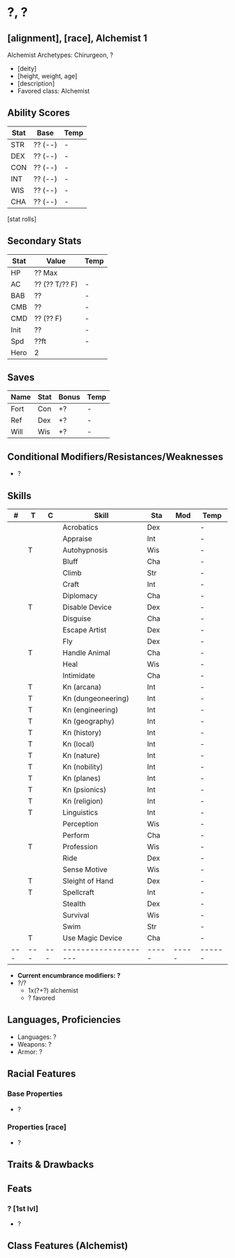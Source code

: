 # ?, ?
## [alignment], [race], Alchemist 1
Alchemist Archetypes: Chirurgeon, ?
- [deity]
- [height, weight, age]
- [description]
- Favored class: Alchemist

## Ability Scores
| Stat | Base    | Temp |
|------|---------|------|
| STR  | ?? (--) | -
| DEX  | ?? (--) | -
| CON  | ?? (--) | -
| INT  | ?? (--) | -
| WIS  | ?? (--) | -
| CHA  | ?? (--) | -
[stat rolls]

## Secondary Stats
| Stat | Value          | Temp |
|------|----------------|------|
| HP   | ?? Max         |
| AC   | ?? (?? T/?? F) | -
| BAB  | ??             | -
| CMB  | ??             | -
| CMD  | ?? (?? F)      | -
| Init | ??             | -
| Spd  | ??ft           | -
| Hero | 2              |

## Saves
| Name | Stat | Bonus | Temp |
|------|------|-------|------|
| Fort | Con  | +?    | -
| Ref  | Dex  | +?    | -
| Will | Wis  | +?    | -

## Conditional Modifiers/Resistances/Weaknesses
- ?

## Skills
| # | T | C | Skill              | Sta | Mod | Temp 
|---|---|---|--------------------|-----|-----|--
|   |   |   | Acrobatics         | Dex |     | -
|   |   |   | Appraise           | Int |     | -
|   | T |   | Autohypnosis       | Wis |     | -
|   |   |   | Bluff              | Cha |     | -
|   |   |   | Climb              | Str |     | -
|   |   |   | Craft              | Int |     | -
|   |   |   | Diplomacy          | Cha |     | -
|   | T |   | Disable Device     | Dex |     | -
|   |   |   | Disguise           | Cha |     | -
|   |   |   | Escape Artist      | Dex |     | -
|   |   |   | Fly                | Dex |     | -
|   | T |   | Handle Animal      | Cha |     | -
|   |   |   | Heal               | Wis |     | -
|   |   |   | Intimidate         | Cha |     | -
|   | T |   | Kn (arcana)        | Int |     | -
|   | T |   | Kn (dungeoneering) | Int |     | -
|   | T |   | Kn (engineering)   | Int |     | -
|   | T |   | Kn (geography)     | Int |     | -
|   | T |   | Kn (history)       | Int |     | -
|   | T |   | Kn (local)         | Int |     | -
|   | T |   | Kn (nature)        | Int |     | -
|   | T |   | Kn (nobility)      | Int |     | -
|   | T |   | Kn (planes)        | Int |     | -
|   | T |   | Kn (psionics)      | Int |     | -
|   | T |   | Kn (religion)      | Int |     | -
|   | T |   | Linguistics        | Int |     | -
|   |   |   | Perception         | Wis |     | -
|   |   |   | Perform            | Cha |     | -
|   | T |   | Profession         | Wis |     | -
|   |   |   | Ride               | Dex |     | -
|   |   |   | Sense Motive       | Wis |     | -
|   | T |   | Sleight of Hand    | Dex |     | -
|   | T |   | Spellcraft         | Int |     | -
|   |   |   | Stealth            | Dex |     | -
|   |   |   | Survival           | Wis |     | -
|   |   |   | Swim               | Str |     | -
|   | T |   | Use Magic Device   | Cha |     | -
|---|---|---|--------------------|-----|-----|------
- **Current encumbrance modifiers: ?**
- ?/?
    - 1x(?+?) alchemist
    - ? favored

## Languages, Proficiencies
- Languages: ?
- Weapons:   ?
- Armor:     ?

## Racial Features
### Base Properties
- ?

### Properties [race]
- ?

## Traits & Drawbacks

## Feats
### ? [1st lvl]
- ?

## Class Features (Alchemist)
